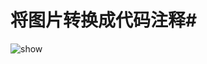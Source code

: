 # 将图片转换成代码注释#
<img src="https://github.com/BreakWaIl/PingAnIMG/blob/master/201905/IMG_9927.JPG" alt="show" />
